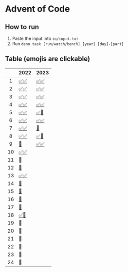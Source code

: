 # Advent of Code

## How to run

1. Paste the input into `io/input.txt`
2. Run `deno task [run/watch/bench] [year] [day]-[part]`

## Table (emojis are clickable)

|     | 2022                                 | 2023                               |
| :-: | ------------------------------------ | ---------------------------------- |
|  1  | [✅](2022/1-1.ts)[✅](2022/1-2.ts)   | [✅](2023/1-1.ts)[✅](2023/1-2.ts) |
|  2  | [✅](2022/2-1.ts)[✅](2022/2-2.ts)   | [✅](2023/2-1.ts)[✅](2023/2-2.ts) |
|  3  | [✅](2022/3-1.ts)[✅](2022/3-2.ts)   | [✅](2023/3-1.ts)[✅](2023/3-2.ts) |
|  4  | [✅](2022/4-1.ts)[✅](2022/4-2.ts)   | [✅](2023/4-1.ts)[✅](2023/4-2.ts) |
|  5  | [✅](2022/5-1.ts)[✅](2022/5-2.ts)   | [✅](2023/5-1.ts)[🔴](2023/5-2.ts) |
|  6  | [✅](2022/6-1.ts)[✅](2022/6-2.ts)   | [✅](2023/6-1.ts)[✅](2023/6-2.ts) |
|  7  | [✅](2022/7-1.ts)[✅](2022/7-2.ts)   | [🔴](2022/7-1.ts)                  |
|  8  | [✅](2022/8-1.ts)[✅](2022/8-2.ts)   | [✅](2023/8-1.ts)[🔴](2023/8-2.ts) |
|  9  | [🔴](2022/9-1.ts)                    | [✅](2023/9-1.ts)[✅](2023/9-2.ts) |
| 10  | [✅](2022/10-1.ts)[✅](2022/10-2.ts) |                                    |
| 11  | [🔴](2022/11-1.ts)                   |                                    |
| 12  | [🔴](2022/12-1.ts)                   |                                    |
| 13  | [✅](2022/13-1.ts)[✅](2022/13-2.ts) |                                    |
| 14  | [🔴](2022/14-1.ts)                   |                                    |
| 15  | [🔴](2022/15-1.ts)                   |                                    |
| 16  | [🔴](2022/16-1.ts)                   |                                    |
| 17  | [🔴](2022/17-1.ts)                   |                                    |
| 18  | [✅](2022/18-1.ts)[🔴](2022/18-2.ts) |                                    |
| 19  | 🔴                                   |                                    |
| 20  | 🔴                                   |                                    |
| 21  | 🔴                                   |                                    |
| 22  | 🔴                                   |                                    |
| 23  | 🔴                                   |                                    |
| 24  | 🔴                                   |                                    |

